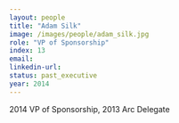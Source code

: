 ```yaml
---
layout: people
title: "Adam Silk"
image: /images/people/adam_silk.jpg
role: "VP of Sponsorship"
index: 13
email:
linkedin-url:
status: past_executive
year: 2014
---
```

2014 VP of Sponsorship, 2013 Arc Delegate

